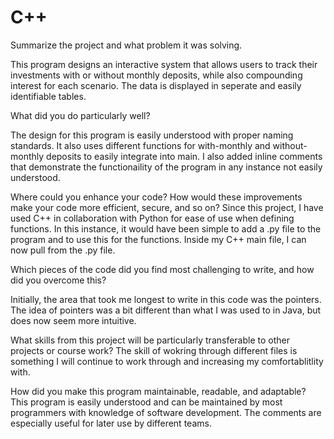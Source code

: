 # C++

Summarize the project and what problem it was solving.

This program designs an interactive system that allows users to track their investments with or without monthly deposits, while also compounding interest for each scenario. The data is displayed in seperate and easily identifiable tables. 

What did you do particularly well?

The design for this program is easily understood with proper naming standards. It also uses different functions for with-monthly and without-monthly deposits to easily integrate into main. I also added inline comments that demonstrate the functionaility of the program in any instance not easily understood.  


Where could you enhance your code? How would these improvements make your code more efficient, secure, and so on?
Since this project, I have used C++ in collaboration with Python for ease of use when defining functions. In this instance, it would have been simple to add a .py file to the program and to use this for the functions. Inside my C++ main file, I can now pull from the .py file. 

Which pieces of the code did you find most challenging to write, and how did you overcome this?

Initially, the area that took me longest to write in this code was the pointers. The idea of pointers was a bit different than what I was used to in Java, but does now seem more intuitive.

What skills from this project will be particularly transferable to other projects or course work?
The skill of wokring through different files is something I will continue to work through and increasing my comfortablitlity with. 

How did you make this program maintainable, readable, and adaptable?
This program is easily understood and can be maintained by most programmers with knowledge of software development. The comments are especially useful for later use by different teams. 
